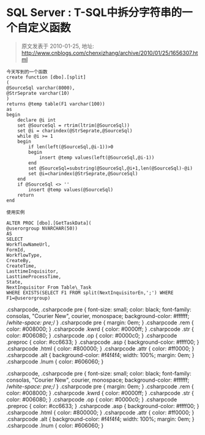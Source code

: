 # SQL Server : T-SQL中拆分字符串的一个自定义函数 
> 原文发表于 2010-01-25, 地址: http://www.cnblogs.com/chenxizhang/archive/2010/01/25/1656307.html 



```
今天写到的一个函数
create function [dbo].[split]
(
@SourceSql varchar(8000),
@StrSeprate varchar(10)
)
returns @temp table(F1 varchar(100))
as
begin
    declare @i int
    set @SourceSql = rtrim(ltrim(@SourceSql))
    set @i = charindex(@StrSeprate,@SourceSql)
    while @i >= 1
    begin
        if len(left(@SourceSql,@i-1))>0
        begin
            insert @temp values(left(@SourceSql,@i-1))
        end
        set @SourceSql=substring(@SourceSql,@i+1,len(@SourceSql)-@i)
        set @i=charindex(@StrSeprate,@SourceSql)
    end
    if @SourceSql <> ''
        insert @temp values(@SourceSql)
    return
end

```

```
使用实例
```

```
ALTER PROC [dbo].[GetTaskData](
@userorgroup NVARCHAR(50))
AS
SELECT 
WorkflowNameUrl,
FormId,
WorkflowType,
CreateBy,
CreateTime,
LasttimeInquisitor,
LasttimeProcessTime,
State,
NextInquisitor From Table\_Task 
WHERE EXISTS(SELECT F1 FROM split(NextInquisitorEn,';') WHERE F1=@userorgroup)
```

.csharpcode, .csharpcode pre
{
 font-size: small;
 color: black;
 font-family: consolas, "Courier New", courier, monospace;
 background-color: #ffffff;
 /*white-space: pre;*/
}
.csharpcode pre { margin: 0em; }
.csharpcode .rem { color: #008000; }
.csharpcode .kwrd { color: #0000ff; }
.csharpcode .str { color: #006080; }
.csharpcode .op { color: #0000c0; }
.csharpcode .preproc { color: #cc6633; }
.csharpcode .asp { background-color: #ffff00; }
.csharpcode .html { color: #800000; }
.csharpcode .attr { color: #ff0000; }
.csharpcode .alt 
{
 background-color: #f4f4f4;
 width: 100%;
 margin: 0em;
}
.csharpcode .lnum { color: #606060; }

.csharpcode, .csharpcode pre
{
 font-size: small;
 color: black;
 font-family: consolas, "Courier New", courier, monospace;
 background-color: #ffffff;
 /*white-space: pre;*/
}
.csharpcode pre { margin: 0em; }
.csharpcode .rem { color: #008000; }
.csharpcode .kwrd { color: #0000ff; }
.csharpcode .str { color: #006080; }
.csharpcode .op { color: #0000c0; }
.csharpcode .preproc { color: #cc6633; }
.csharpcode .asp { background-color: #ffff00; }
.csharpcode .html { color: #800000; }
.csharpcode .attr { color: #ff0000; }
.csharpcode .alt 
{
 background-color: #f4f4f4;
 width: 100%;
 margin: 0em;
}
.csharpcode .lnum { color: #606060; }
